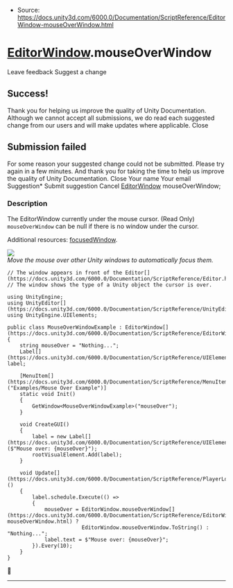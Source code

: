 * Source: https://docs.unity3d.com/6000.0/Documentation/ScriptReference/EditorWindow-mouseOverWindow.html

#  [EditorWindow](https://docs.unity3d.com/6000.0/Documentation/ScriptReference/EditorWindow.html).mouseOverWindow
Leave feedback
Suggest a change
## Success!
Thank you for helping us improve the quality of Unity Documentation. Although we cannot accept all submissions, we do read each suggested change from our users and will make updates where applicable.
Close
## Submission failed
For some reason your suggested change could not be submitted. Please <a>try again</a> in a few minutes. And thank you for taking the time to help us improve the quality of Unity Documentation.
Close
Your name Your email Suggestion* Submit suggestion
Cancel
[EditorWindow](https://docs.unity3d.com/6000.0/Documentation/ScriptReference/EditorWindow.html) mouseOverWindow; 
### Description
The EditorWindow currently under the mouse cursor. (Read Only)
`mouseOverWindow` can be null if there is no window under the cursor.  
  
Additional resources: [focusedWindow](https://docs.unity3d.com/6000.0/Documentation/ScriptReference/EditorWindow-focusedWindow.html).  
  
![](https://docs.unity3d.com/6000.0/Documentation/StaticFiles/ScriptRefImages/UnityEditorMouseOverWindow.png)  
_Move the mouse over other Unity windows to automatically focus them._
```
// The window appears in front of the Editor[](https://docs.unity3d.com/6000.0/Documentation/ScriptReference/Editor.html).
// The window shows the type of a Unity object the cursor is over.

using UnityEngine;
using UnityEditor[](https://docs.unity3d.com/6000.0/Documentation/ScriptReference/UnityEditor.html);
using UnityEngine.UIElements;

public class MouseOverWindowExample : EditorWindow[](https://docs.unity3d.com/6000.0/Documentation/ScriptReference/EditorWindow.html)
{
    string mouseOver = "Nothing...";
    Label[](https://docs.unity3d.com/6000.0/Documentation/ScriptReference/UIElements.Label.html) label;

    [MenuItem[](https://docs.unity3d.com/6000.0/Documentation/ScriptReference/MenuItem.html)("Examples/Mouse Over Example")]
    static void Init()
    {
        GetWindow<MouseOverWindowExample>("mouseOver");
    }

    void CreateGUI()
    {
        label = new Label[](https://docs.unity3d.com/6000.0/Documentation/ScriptReference/UIElements.Label.html)($"Mouse over: {mouseOver}");
        rootVisualElement.Add(label);
    }

    void Update[](https://docs.unity3d.com/6000.0/Documentation/ScriptReference/PlayerLoop.Update.html)()
    {
        label.schedule.Execute(() =>
        {
            mouseOver = EditorWindow.mouseOverWindow[](https://docs.unity3d.com/6000.0/Documentation/ScriptReference/EditorWindow-mouseOverWindow.html) ?
                        EditorWindow.mouseOverWindow.ToString() : "Nothing...";
            label.text = $"Mouse over: {mouseOver}";
        }).Every(10);
    }
}

```

* * *
